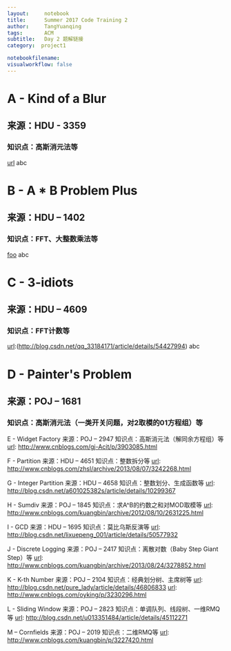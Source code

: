 ```yaml
---
layout:     notebook
title:      Summer 2017 Code Training 2
author:     TangYuanqing
tags: 		ACM
subtitle:   Day 2 题解链接
category:  project1

notebookfilename:
visualworkflow: false
---
```



# A - Kind of a Blur
## 来源：HDU - 3359
### 知识点：高斯消元法等
[url](http://blog.csdn.net/qwb492859377/article/details/47013321) abc


# B - A * B Problem Plus
## 来源：HDU – 1402
### 知识点：FFT、大整数乘法等
[foo](http://blog.csdn.net/sdj222555/article/details/9786527) abc


# C - 3-idiots
## 来源：HDU – 4609
### 知识点：FFT计数等
[url]:(http://blog.csdn.net/qq_33184171/article/details/54427994) abc


# D - Painter's Problem
## 来源：POJ – 1681
### 知识点：高斯消元法（一类开关问题，对2取模的01方程组）等
[url]: http://www.cnblogs.com/kuangbin/archive/2012/08/31/2665913.html


E - Widget Factory
来源：POJ – 2947
知识点：高斯消元法（解同余方程组）等
[url]: http://www.cnblogs.com/gj-Acit/p/3903085.html


F - Partition
来源：HDU – 4651
知识点：整数拆分等
[url]: http://www.cnblogs.com/zhsl/archive/2013/08/07/3242268.html


G - Integer Partition
来源：HDU – 4658
知识点：整数划分、生成函数等
[url]: http://blog.csdn.net/a601025382s/article/details/10299367


H - Sumdiv
来源：POJ – 1845
知识点：求A^B的约数之和对MOD取模等
[url]: http://www.cnblogs.com/kuangbin/archive/2012/08/10/2631225.html


I - GCD
来源：HDU – 1695
知识点：莫比乌斯反演等
[url]: http://blog.csdn.net/lixuepeng_001/article/details/50577932


J - Discrete Logging
来源：POJ – 2417
知识点：离散对数（Baby Step Giant Step）等
[url]: http://www.cnblogs.com/kuangbin/archive/2013/08/24/3278852.html


K - K-th Number
来源：POJ – 2104
知识点：经典划分树、主席树等
[url]: http://blog.csdn.net/pure_lady/article/details/46806833
[url]: http://www.cnblogs.com/oyking/p/3230296.html


L - Sliding Window
来源：POJ – 2823
知识点：单调队列、线段树、一维RMQ等
[url]: http://blog.csdn.net/u013351484/article/details/45112271


M – Cornfields
来源：POJ – 2019
知识点：二维RMQ等
[url]: http://www.cnblogs.com/kuangbin/p/3227420.html
